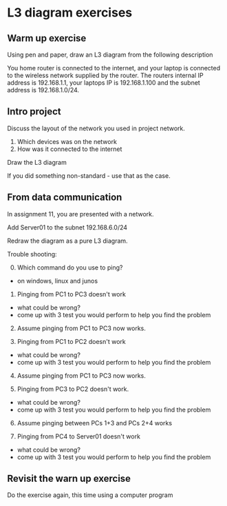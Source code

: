 # L3 diagram exercises


## Warm up exercise

Using pen and paper, draw an L3 diagram from the following description

You home router is connected to the internet, and your laptop is connected to the wireless network supplied by the router.
The routers internal IP address is 192.168.1.1, your laptops IP is 192.168.1.100 and the subnet address is 192.168.1.0/24.

## Intro project
Discuss the layout of the network you used in project network.

1. Which devices was on the network
2. How was it connected to the internet

Draw the L3 diagram

If you did something non-standard - use that as the case.

## From data communication

In assignment 11, you are presented with a network.

Add Server01 to the subnet 192.168.6.0/24

Redraw the diagram as a pure L3 diagram.

Trouble shooting:

0. Which command do you use to ping?
  * on windows, linux and junos

1. Pinging from PC1 to PC3 doesn't work
  * what could be wrong?
  * come up with 3 test you would perform to help you find the problem

2. Assume pinging from PC1 to PC3 now works.

3. Pinging from PC1 to PC2 doesn't work
  * what could be wrong?
  * come up with 3 test you would perform to help you find the problem

4. Assume pinging from PC1 to PC3 now works.

5. Pinging from PC3 to PC2 doesn't work.
  * what could be wrong?
  * come up with 3 test you would perform to help you find the problem

6. Assume pinging between PCs 1+3 and PCs 2+4 works

7. Pinging from PC4 to Server01 doesn't work
  * what could be wrong?
  * come up with 3 test you would perform to help you find the problem


## Revisit the warn up exercise

Do the exercise again, this time using a computer program
